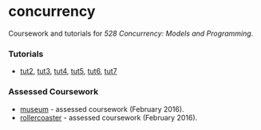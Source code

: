 # concurrency

Coursework and tutorials for _528 Concurrency: Models and Programming_.

### Tutorials

- [tut2](tut2), [tut3](tut3), [tut4](tut4), [tut5](tut5), [tut6](tut6), [tut7](tut7)

### Assessed Coursework

- [museum](museum) - assessed coursework (February 2016).
- [rollercoaster](rollercoaster) - assessed coursework (February 2016).
